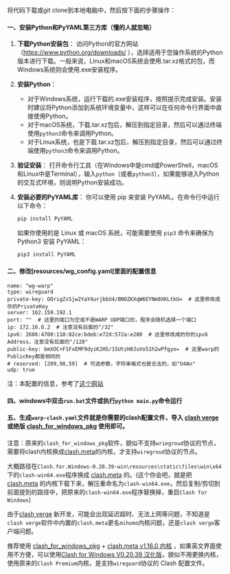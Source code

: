 将代码下载或git clone到本地电脑中，然后按下面的步骤操作：

#### 一、安装Python和PyYAML第三方库（懂的人就忽略）

1. **下载Python安装包**：
   访问Python的官方网站（https://www.python.org/downloads/ ），选择适用于您操作系统的Python版本进行下载。一般来说，Linux和macOS系统会使用.tar.xz格式的包，而Windows系统则会使用.exe安装程序。

2. **安装Python**：

   - 对于Windows系统，运行下载的.exe安装程序，按照提示完成安装。安装时建议将Python添加到系统环境变量中，这样可以在任何命令行界面中直接使用Python。
   - 对于macOS系统，下载.tar.xz包后，解压到指定目录，然后可以通过终端使用`python3`命令来调用Python。
   - 对于Linux系统，也是下载.tar.xz包后，解压到指定目录，然后可以通过终端使用`python3`命令来调用Python。

3. **验证安装**：
   打开命令行工具（在Windows中是cmd或PowerShell，macOS和Linux中是Terminal），输入`python`（或者`python3`），如果能够进入Python的交互式环境，则说明Python安装成功。

4. **安装必要的PyYAML库**：
   你可以使用 pip 来安装 PyYAML。在命令行中运行以下命令：

   ```bash
   pip install PyYAML
   ```

    如果你使用的是 Linux 或 macOS 系统，可能需要使用 `pip3` 命令来确保为 Python3 安装 PyYAML：

   ```bash
   pip3 install PyYAML
   ```

#### 二、修改[resources/wg_config.yaml]里面的配置信息

```
name: "wg-warp"
type: wireguard
private-key: OOrigZsSjw2YaY4urjbbU4/BNOZKXqW6EYNm8XKLtkU=  # 这里修改成你的PrivateKey
server: 162.159.192.1
port: ""  # 这里的端口为空或不是WARP UDP端口的，程序会随机选择一个端口
ip: 172.16.0.2  # 注意没有后面的"/32"
ipv6: 2606:4700:110:82ce:bdeb:e72d:572a:e280  # 这里修改成的你的ipv6 Address，注意没有后面的"/128"
public-key: bmXOC+F1FxEMF9dyiK2H5/1SUtzH0JuVo51h2wPfgyo=  # 这里warp的PublicKey都是相同的
# reserved: [209,98,59]  # 可选参数，字符串格式也是合法的，如"U4An"
udp: true
```

注：本配置的信息，参考了[这个网站](https://wiki.metacubex.one/config/proxies/wg/)

#### 四、windows中双击`run.bat`文件或执行`python main.py`命令运行

#### 五、生成`warp-clash.yaml`文件就是你需要的clash配置文件，导入 [clash verge](https://github.com/clash-verge-rev/clash-verge-rev) 或绝版 [clash_for_windows_pkg](https://archive.org/download/clash_for_windows_pkg) 使用即可。

注意：原来的`clash_for_windows_pkg`软件，貌似不支持`wriegroud`协议的节点，需要将clash内核换成[clash.meta](https://github.com/MetaCubeX/mihomo/releases/tag/v1.16.0)的内核，才支持`wiregroud`协议的节点。

大概路径在`Clash.for.Windows-0.20.39-win\resources\static\files\win\x64`下的`clash-win64.exe`程序换成 [clash.meta](https://github.com/MetaCubeX/mihomo/releases/download/v1.16.0/clash.meta-windows-amd64-cgo-v1.16.0.zip) 的。(这个你会吧，就是把 [clash.meta](https://github.com/MetaCubeX/mihomo/releases/download/v1.16.0/clash.meta-windows-amd64-cgo-v1.16.0.zip) 的内核下载下来，解压重命名为`clash-win64.exe`，然后复制/剪切到前面提到的路径中，把原来的`clash-win64.exe`程序替换掉，重启`Clash for Windows`)

由于[clash verge](https://github.com/clash-verge-rev/clash-verge-rev) 新开发，可能会出现延迟超时、无法上网等问题，不知道是`clash verge`软件中内置的`clash.meta`更名`mihomo`内核问题，还是`clash verge`客户端问题。

推荐使用 [clash_for_windows_pkg](https://archive.org/download/clash_for_windows_pkg) + [clash.meta v1.16.0 内核](https://github.com/MetaCubeX/mihomo/releases/download/v1.16.0/clash.meta-windows-amd64-cgo-v1.16.0.zip) ，如果英文界面使用不方便，可以使用[Clash for Windows V0.20.39 汉化版](https://github.com/Z-Siqi/Clash-for-Windows_Chinese/releases/tag/CFW-V0.20.39_CN)，貌似不用更换内核，使用原来的`Clash Premium`内核，是支持`wireguard`协议的 Clash 配置文件。
